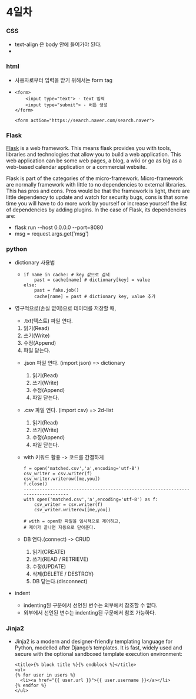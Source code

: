 # 4일차

### CSS

* text-align 은 body 안에 들어가야 된다.
* 

### html

* 사용자로부터 입력을 받기 위해서는 form tag

*     <form>
          <input type="text"> - text 입력
          <input type="submit"> - 버튼 생성
      </form>
      
      <form action="https://search.naver.com/search.naver">

### Flask

[Flask](http://flask.pocoo.org/) is a web framework. This means flask provides you with tools, libraries and technologies that allow you to build a web application. This web application can be some web pages, a blog, a wiki or go as big as a web-based calendar application or a commercial website.

Flask is part of the categories of the micro-framework. Micro-framework are normally framework with little to no dependencies to external libraries. This has pros and cons. Pros would be that the framework is light, there are little dependency to update and watch for security bugs, cons is that some time you will have to do more work by yourself or increase yourself the list of dependencies by adding plugins. In the case of Flask, its dependencies are:

* flask run --host 0.0.0.0 --port=8080
* msg = request.args.get('msg')

### python

* dictionary 사용법

  *     if name in cache: # key 값으로 검색
        ​    past = cache[name] # dictionary[key] = value
        else:
        ​    past = fake.job()
        ​    cache[name] = past # dictionary key, value 추가

* 영구적으로(손실 없이)으로 데이터를 저장할 때, 

  *  .txt(텍스트) 파일 연다.
    1. 읽기(Read)
    2. 쓰기(Write)
    3. 수정(Append)
    4.  파일 닫는다.
  * .json 파일 연다. (import json) => dictionary 
    1. 읽기(Read)
    2. 쓰기(Write)
    3. 수정(Append)
    4.  파일 닫는다.

  * .csv 파일 연다. (import csv) => 2d-list

    1. 읽기(Read)
    2. 쓰기(Write)
    3. 수정(Append)
    4. 파일 닫는다.

  * with 키워드 활용 -> 코드를 간결하게

        f = open('matched.csv','a',encoding='utf-8')
        csv_writer = csv.writer(f)
        csv_writer.writerow([me,you])
        f.close()
        --------------------------------------------------------------------------------
        with open('matched.csv','a',encoding='utf-8') as f:
            csv_writer = csv.writer(f)
            csv_writer.writerow([me,you])
        
        # with = open한 파일을 임시적으로 제어하고,
        # 제어가 끝나면 자동으로 닫아준다.

  * DB 연다.(connect) -> CRUD

    1. 읽기(CREATE)
    2. 쓰기(READ / RETRIEVE)
    3. 수정(UPDATE)
    4. 삭제(DELETE / DESTROY)
    5. DB 닫는다.(disconnect)

* indent

  * indenting된 구문에서 선언된 변수는 외부에서 참조할 수 없다.
  * 외부에서 선언된 변수는 indenting된 구문에서 참조 가능하다.

### Jinja2

* Jinja2 is a modern and designer-friendly templating language for Python, modelled after Django’s templates.  It is fast, widely used and secure with the optional sandboxed template execution environment:

  ```
  <title>{% block title %}{% endblock %}</title>
  <ul>
  {% for user in users %}
    <li><a href="{{ user.url }}">{{ user.username }}</a></li>
  {% endfor %}
  </ul>
  ```